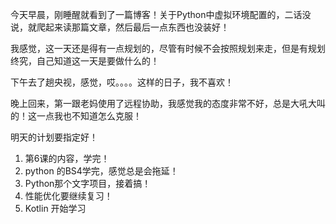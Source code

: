 今天早晨，刚睡醒就看到了一篇博客！关于Python中虚拟环境配置的，二话没说，就爬起来读那篇文章，然后最后一点东西也没装好！

我感觉，这一天还是得有一点规划的，尽管有时候不会按照规划来走，但是有规划终究，自己知道这一天是要做什么的！

下午去了趟央视，感觉，哎。。。。这样的日子，我不喜欢！

晚上回来，第一跟老妈使用了远程协助，我感觉我的态度非常不好，总是大吼大叫的！这一点我也不知道怎么克服！

明天的计划要指定好！

1. 第6课的内容，学完！
2. python 的BS4学完，感觉总是会拖延！
3. Python那个文字项目，接着搞！
4. 性能优化要继续复习！
5. Kotlin 开始学习

